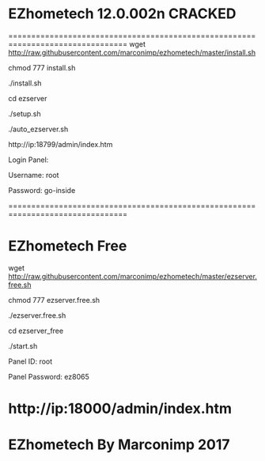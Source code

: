 # EZhometech 12.0.002n CRACKED 
================================================================================
wget http://raw.githubusercontent.com/marconimp/ezhometech/master/install.sh

chmod 777 install.sh

./install.sh

cd ezserver

./setup.sh

./auto_ezserver.sh

http://ip:18799/admin/index.htm

Login Panel:

Username: root

Password: go-inside

================================================================================
# EZhometech Free
wget http://raw.githubusercontent.com/marconimp/ezhometech/master/ezserver.free.sh

chmod 777 ezserver.free.sh

./ezserver.free.sh

cd ezserver_free

./start.sh

Panel ID: root

Panel Password: ez8065

http://ip:18000/admin/index.htm
================================================================================
# EZhometech By Marconimp 2017
